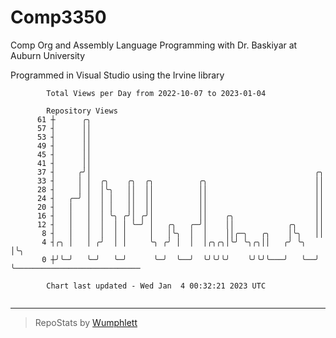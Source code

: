 # Comp3350
Comp Org and Assembly Language Programming with Dr. Baskiyar at Auburn University

Programmed in Visual Studio using the Irvine library

```
        Total Views per Day from 2022-10-07 to 2023-01-04

        Repository Views
      61 ┼      ╭╮
      57 ┤      ││
      53 ┤      ││
      49 ┤      ││
      45 ┤      ││
      41 ┤      ││
      37 ┤     ╭╯│                                                  ╭╮
      33 ┤     │ │  ╭╮    ╭╮  ╭╮          ╭╮                        ││
      28 ┤     │ │  │╰╮   ││  ││          ││                        ││
      24 ┤   ╭─╯ │  │ │   ││  ││          ││                        ││
      20 ┤   │   │  │ │   ││  ││          ││                        ││
      16 ┤   │   │  │ ╰╮ ╭╯│ ╭╯│          ││    ╭╮                  ││
      12 ┤   │   │  │  │ │ ╰─╯ │   ╭╮   ╭─╯│    ││            ╭╮    ││
       8 ┤   │   │  │  │ │     │   │╰╮  │  │    ││╭─╮   ╭╮    │╰╮   ││
       4 ┤╭╮ │   │ ╭╯  │ │     ╰╮ ╭╯ │  │  │╭╮╭╮│╰╯ ╰╮╭╮││   ╭╯ ╰╮  │╰╮
       0 ┼╯╰─╯   ╰─╯   ╰─╯      ╰─╯  ╰──╯  ╰╯╰╯╰╯    ╰╯╰╯╰───╯   ╰──╯ ╰────────────────────────────

        Chart last updated - Wed Jan  4 00:32:21 2023 UTC
        
```

---

> RepoStats by [Wumphlett](https://github.com/Wumphlett)
